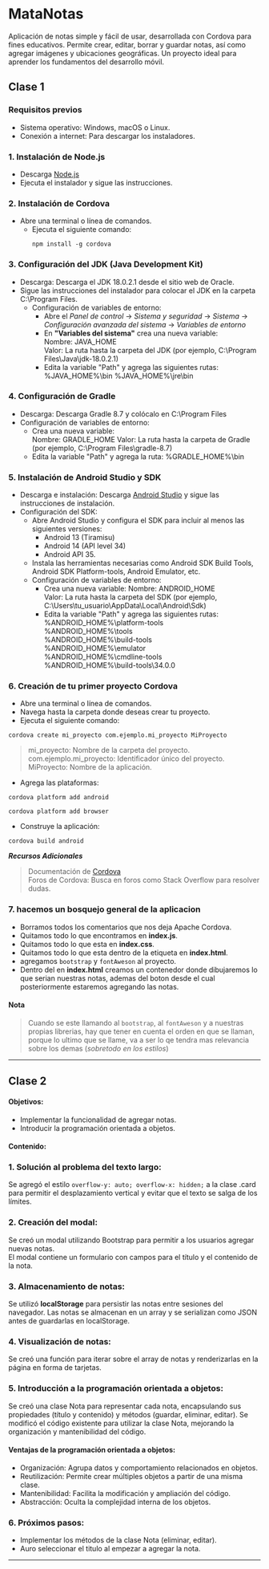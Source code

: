 # MataNotas
Aplicación de notas simple y fácil de usar, desarrollada con Cordova para fines educativos. Permite crear, editar, borrar y guardar notas, así como agregar imágenes y ubicaciones geográficas. Un proyecto ideal para aprender los fundamentos del desarrollo móvil.

## Clase 1  
### Requisitos previos
- Sistema operativo: Windows, macOS o Linux.  
- Conexión a internet: Para descargar los instaladores.
### 1. Instalación de Node.js
- Descarga [Node.js](ttps://nodejs.org/)  
- Ejecuta el instalador y sigue las instrucciones.
### 2. Instalación de Cordova
- Abre una terminal o línea de comandos.  
  - Ejecuta el siguiente comando:  
    ~~~
    npm install -g cordova  
    ~~~
### 3. Configuración del JDK (Java Development Kit)
- Descarga: Descarga el JDK 18.0.2.1 desde el sitio web de Oracle.  
- Sigue las instrucciones del instalador para colocar el JDK en la carpeta C:\Program Files.  
  - Configuración de variables de entorno:  
    - Abre el *Panel de control* -> *Sistema y seguridad* -> *Sistema* -> *Configuración avanzada del sistema* -> *Variables de entorno*  
    - En **"Variables del sistema"** crea una nueva variable:  
            Nombre: JAVA_HOME  
            Valor: La ruta hasta la carpeta del JDK (por ejemplo, C:\Program Files\Java\jdk-18.0.2.1)  
    - Edita la variable "Path" y agrega las siguientes rutas:
%JAVA_HOME%\bin
%JAVA_HOME%\jre\bin  
### 4. Configuración de Gradle
- Descarga: Descarga Gradle 8.7 y colócalo en C:\Program Files  
- Configuración de variables de entorno:  
    - Crea una nueva variable:  
Nombre: GRADLE_HOME
Valor: La ruta hasta la carpeta de Gradle (por ejemplo, C:\Program Files\gradle-8.7)
    - Edita la variable "Path" y agrega la ruta: %GRADLE_HOME%\bin  
### 5. Instalación de Android Studio y SDK
- Descarga e instalación: Descarga [Android Studio](https://developer.android.com/studio) y sigue las instrucciones de instalación.  
- Configuración del SDK:
    - Abre Android Studio y configura el SDK para incluir al menos las siguientes versiones:
        - Android 13 (Tiramisu)
        - Android 14 (API level 34)
        - Android API 35.
    - Instala las herramientas necesarias como Android SDK Build Tools, Android SDK Platform-tools, Android Emulator, etc.
    - Configuración de variables de entorno:
        - Crea una nueva variable:
Nombre: ANDROID_HOME  
Valor: La ruta hasta la carpeta del SDK (por ejemplo, C:\Users\tu_usuario\AppData\Local\Android\Sdk)
        - Edita la variable "Path" y agrega las siguientes rutas:
%ANDROID_HOME%\platform-tools  
%ANDROID_HOME%\tools  
%ANDROID_HOME%\build-tools  
%ANDROID_HOME%\emulator  
%ANDROID_HOME%\cmdline-tools  
%ANDROID_HOME%\build-tools\34.0.0  
### 6. Creación de tu primer proyecto Cordova  
- Abre una terminal o línea de comandos.
- Navega hasta la carpeta donde deseas crear tu proyecto.
- Ejecuta el siguiente comando:  
~~~
cordova create mi_proyecto com.ejemplo.mi_proyecto MiProyecto
~~~

> mi_proyecto: Nombre de la carpeta del proyecto.  
com.ejemplo.mi_proyecto: Identificador único del proyecto.
MiProyecto: Nombre de la aplicación.  

- Agrega las plataformas:
~~~
cordova platform add android
~~~
~~~
cordova platform add browser
~~~

- Construye la aplicación:
~~~
cordova build android
~~~

***Recursos Adicionales***

> Documentación de [Cordova](https://cordova.apache.org/docs/en/latest/)  
Foros de Cordova: Busca en foros como Stack Overflow para resolver dudas.  


### 7. hacemos un bosquejo general de la aplicacion  
- Borramos todos los comentarios que nos deja Apache Cordova.  
- Quitamos todo lo que encontramos en **index.js**.
- Quitamos todo lo que esta en **index.css**.
- Quitamos todo lo que esta dentro de la etiqueta **<body>** en **index.html**.
- agregamos `bootstrap` y `fontAweson` al proyecto.
- Dentro del **<body>** en **index.html** creamos un contenedor donde dibujaremos lo que serian nuestras notas, ademas del boton desde el cual posteriormente estaremos agregando las notas.  
#### Nota
> Cuando se este llamando al `bootstrap`, al `fontAweson` y a nuestras propias librerias, hay que tener en cuenta el orden en que se llaman, porque lo ultimo que se llame, va a ser lo qe tendra mas relevancia sobre los demas (*sobretodo en los estilos*)  
___  
## Clase 2  
#### Objetivos:

- Implementar la funcionalidad de agregar notas.
- Introducir la programación orientada a objetos.

#### Contenido:

### 1. Solución al problema del texto largo:

Se agregó el estilo `overflow-y: auto; overflow-x: hidden;` a la clase .card para permitir el desplazamiento vertical y evitar que el texto se salga de los límites.
### 2. Creación del modal:

Se creó un modal utilizando Bootstrap para permitir a los usuarios agregar nuevas notas.  
El modal contiene un formulario con campos para el título y el contenido de la nota.
### 3. Almacenamiento de notas:

Se utilizó **localStorage** para persistir las notas entre sesiones del navegador.
Las notas se almacenan en un array y se serializan como JSON antes de guardarlas en localStorage.
### 4. Visualización de notas:

Se creó una función para iterar sobre el array de notas y renderizarlas en la página en forma de tarjetas.
### 5. Introducción a la programación orientada a objetos:

Se creó una clase Nota para representar cada nota, encapsulando sus propiedades (título y contenido) y métodos (guardar, eliminar, editar).
Se modificó el código existente para utilizar la clase Nota, mejorando la organización y mantenibilidad del código.
#### Ventajas de la programación orientada a objetos:

- Organización: Agrupa datos y comportamiento relacionados en objetos.
- Reutilización: Permite crear múltiples objetos a partir de una misma clase.
- Mantenibilidad: Facilita la modificación y ampliación del código.
- Abstracción: Oculta la complejidad interna de los objetos.
### 6. Próximos pasos:

- Implementar los métodos de la clase Nota (eliminar, editar).
- Auro seleccionar el titulo al empezar a agregar la nota.  

___
